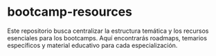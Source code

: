 # bootcamp-resources
Este repositorio busca centralizar la estructura temática y los recursos esenciales para los bootcamps. Aquí encontrarás roadmaps, temarios específicos y material educativo para cada especialización.
